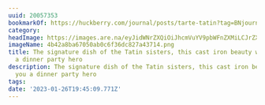 ```yaml
---
uuid: 20057353
bookmarkOf: https://huckberry.com/journal/posts/tarte-tatin?tag=BNjournalVideo1222&utm\_campaign=12.22.20%20Gift%20Cards%20%28WdGXSb%29&utm\_medium=email&utm\_source=Newsletter%20-%20International%20-%20Last%2090%20Opener&\_ke=eyJrbF9jb21wYW55X2lkIjogImJWdnZCZSIsICJrbF9lbWFpbCI6ICJoZWxsb0B5YW5uaWNrc2NodXR6LmNvbSJ9
category:
headImage: https://images.are.na/eyJidWNrZXQiOiJhcmVuYV9pbWFnZXMiLCJrZXkiOiIyMDA1NzM1My9vcmlnaW5hbF80YjQyYThiYTY3MDUwYWIwYzZmMzZkYzgyN2E0MzcxNC5wbmciLCJlZGl0cyI6eyJyZXNpemUiOnsid2lkdGgiOjEyMDAsImhlaWdodCI6MTIwMCwiZml0IjoiaW5zaWRlIiwid2l0aG91dEVubGFyZ2VtZW50Ijp0cnVlfSwid2VicCI6eyJxdWFsaXR5Ijo5MH0sImpwZWciOnsicXVhbGl0eSI6OTB9LCJyb3RhdGUiOm51bGx9fQ==?bc=0
imageName: 4b42a8ba67050ab0c6f36dc827a43714.png
title: The signature dish of the Tatin sisters, this cast iron beauty will make you
  a dinner party hero
description: The signature dish of the Tatin sisters, this cast iron beauty will make
  you a dinner party hero
tags:
date: '2023-01-26T19:45:09.771Z'
---
```

